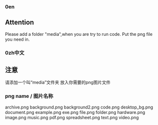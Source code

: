 ### 0en
## Attention
Please add a folder "media",when you are try to run code.
Put the png file you need in.

### 0zh中文
## 注意
请添加一个叫“media”文件夹
放入你需要的png图片文件

### png name / 图片名称
archive.png background.png background2.png code.png desktop_bg.png document.png example.png exe.png file.png folder.png hardware.png image.png music.png pdf.png spreadsheet.png text.png video.png
